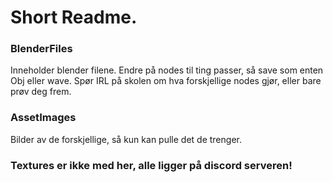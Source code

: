 # Short Readme.

### BlenderFiles
Inneholder blender filene. Endre på nodes til ting passer, så save som enten Obj eller wave. Spør IRL på skolen om hva forskjellige nodes gjør, eller bare prøv deg frem.

### AssetImages
Bilder av de forskjellige, så kun kan pulle det de trenger.

### Textures er ikke med her, alle ligger på discord serveren!
